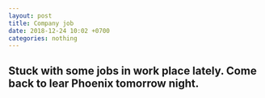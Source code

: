 ```yaml
---
layout: post
title: Company job
date: 2018-12-24 10:02 +0700
categories: nothing
---
```


## Stuck with some jobs in work place lately. Come back to lear Phoenix tomorrow night.